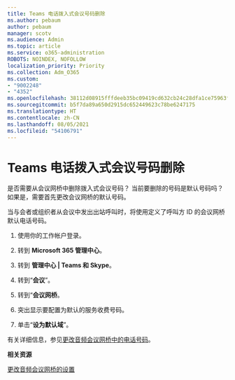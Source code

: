 ```yaml
---
title: Teams 电话拨入式会议号码删除
ms.author: pebaum
author: pebaum
manager: scotv
ms.audience: Admin
ms.topic: article
ms.service: o365-administration
ROBOTS: NOINDEX, NOFOLLOW
localization_priority: Priority
ms.collection: Adm_O365
ms.custom:
- "9002248"
- "4352"
ms.openlocfilehash: 38112d08915fffdeeb35bc09419cd632cb24c28dfa1ce75963f0217fc274d67e
ms.sourcegitcommit: b5f7da89a650d2915dc652449623c78be6247175
ms.translationtype: HT
ms.contentlocale: zh-CN
ms.lasthandoff: 08/05/2021
ms.locfileid: "54106791"
---
```

# <a name="teams-dial-in-conferencing-number-removal"></a>Teams 电话拨入式会议号码删除

是否需要从会议网桥中删除拨入式会议号码？ 当前要删除的号码是默认号码吗？ 如果是，需要首先更改会议网桥的默认号码。

当与会者或组织者从会议中发出出站呼叫时，将使用定义了呼叫方 ID 的会议网桥默认电话号码。

1. 使用你的工作帐户登录。

2. 转到 **Microsoft 365 管理中心**。

3. 转到 **管理中心 | Teams 和 Skype**。

4. 转到“**会议**”。

5. 转到“**会议网桥**。

6. 突出显示要配置为默认的服务收费号码。

7. 单击“**设为默认域**”。

有关详细信息，参见[更改音频会议网桥中的电话号码](https://docs.microsoft.com/microsoftteams/change-the-phone-numbers-on-your-audio-conferencing-bridge)。

**相关资源**

[更改音频会议网桥的设置](https://docs.microsoft.com/microsoftteams/change-the-settings-for-an-audio-conferencing-bridge)
